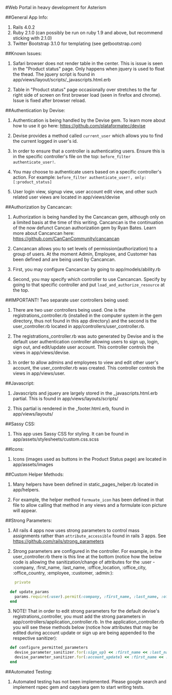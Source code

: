 #Web Portal in heavy development for Asterism


##General App Info:

1. Rails 4.0.2
2. Ruby 2.1.0 (can possibly be run on ruby 1.9 and above, but recommend sticking with 2.1.0)
3. Twitter Bootstrap 3.1.0 for templating (see getbootstrap.com)


##Known Issues:

1. Safari browser does not render table in the center. This is issue is seen in the "Product status" page. Only happens when jquery is used to float the thead. The jquery script is found in app/views/layout/scripts/_javascripts.html.erb

2. Table in "Product status" page occasionally over stretches to the far right side of screen on first browser load (seen in firefox and chrome). Issue is fixed after browser reload.


##Authentication by Devise:

1. Authentication is being handled by the Devise gem. To learn more about how to use it go here: https://github.com/plataformatec/devise

2. Devise provides a method called `current_user` which allows you to find the current logged in user's id.

3. In order to ensure that a controller is authenticating users. Ensure this is in the specific controller's file on the top: `before_filter authenticate_user!`.

4. You may choose to authenticate users based on a specific controller's action. For example: `before_filter authenticate_user!, only: [:product_status]`

5. User login view, signup view, user account edit view, and other such related user views are located in app/views/devise


##Authorization by Cancancan:

1. Authorization is being handled by the Cancancan gem, although only on a limited basis at the time of this writing. Cancancan is the continuation of the now defunct Cancan authorization gem by Ryan Bates. Learn more about Cancancan here: https://github.com/CanCanCommunity/cancancan

2. Cancancan allows you to set levels of permission(authorization) to a group of users. At the moment Admin, Employee, and Customer has been defined and are being used by Cancancan.

3. First, you may configure Cancancan by going to app/models/ability.rb

4. Second, you may specify which controller to use Cancancan. Specify by going to that specific controller and put `load_and_authorize_resource` at the top.


##IMPORTANT! Two separate user controllers being used:

1. There are two user controllers being used. One is the registrations_controller.rb (installed in the computer system in the gem directory, thus not found in this app directory) and the second is the user_controller.rb located in app/controllers/user_controller.rb. 

2. The registrations_controller.rb was auto generated by Devise and is the default user authentication controller allowing users to sign up, login, sign out, and edit/update user account. This controller controls the views in app/views/devise.

3. In order to allow admins and employees to view and edit other user's account, the user_controller.rb was created. This controller controls the views in app/views/user.


##Javascript:

1. Javascripts and jquery are largely stored in the _javascripts.html.erb partial. This is found in app/views/layouts/scripts/

2. This partial is rendered in the _footer.html.erb, found in app/views/layouts/


##Sassy CSS:

1. This app uses Sassy CSS for styling. It can be found in app/assets/stylesheets/custom.css.scss


##Icons:

1. Icons (images used as buttons in the Product Status page) are located in app/assets/images


##Custom Helper Methods:

1. Many helpers have been defined in static_pages_helper.rb located in app/helpers.

2. For example, the helper method `formuate_icon` has been defined in that file to allow calling that method in any views and a formulate icon picture will appear.


##Strong Parameters:

1. All rails 4 apps now uses strong parameters to control mass assignments rather than `attribute_accessible` found in rails 3 apps. See https://github.com/rails/strong_parameters

2. Strong parameters are configured in the controller. For example, in the user_controller.rb there is this line at the bottom (notice how the below code is allowing the sanitization/change of attributes for the :user - :company, :first_name, :last_name, :office_location, :office_city, :office_country, :employee, :customer, :admin:):
```ruby  
	private
   
  def update_params
    params.require(:user).permit(:company, :first_name, :last_name, :office_location, :office_city, :office_country, :employee, :customer, :admin) 
  end
```


3. NOTE! That in order to edit strong parameters for the default devise's registrations_controller, you must add the strong parameters in app/controllers/application_controller.rb. In the application_controller.rb you will see these methods below (notice how attributes that may be edited during account update or sign up are being appended to the respective sanitizer):
```ruby
  def configure_permitted_parameters
  	devise_parameter_sanitizer.for(:sign_up) << :first_name << :last_name << :office_location << :office_country << :office_city << :company
  	devise_parameter_sanitizer.for(:account_update) << :first_name << :last_name << :office_location << :office_country << :office_city << :company
  end
```


##Automated Testing:

1. Automated testing has not been implemented. Please google search and implement rspec gem and capybara gem to start writing tests.

